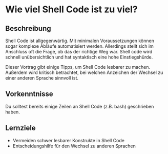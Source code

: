 # Wie viel Shell Code ist zu viel?

## Beschreibung

Shell Code ist allgegenwärtig. Mit minimalen Voraussetzungen können sogar komplexe Abläufe automatisiert werden. Allerdings stellt sich im Anschluss oft die Frage, ob das der richtige Weg war. Shell code wird schnell unübersichtlich und hat syntaktisch eine hohe Einstiegshürde.

Dieser Vortrag gibt einige Tipps, um Shell Code lesbarer zu machen. Außerdem wird kritisch betrachtet, bei welchen Anzeichen der Wechsel zu einer anderen Sprache sinnvoll ist.

## Vorkenntnisse

Du solltest bereits einige Zeilen an Shell Code (z.B. bash) geschrieben haben.

## Lernziele

- Vermeiden schwer lesbarer Konstrukte in Shell Code
- Entscheidungshilfe für den Wechsel zu anderen Sprachen
